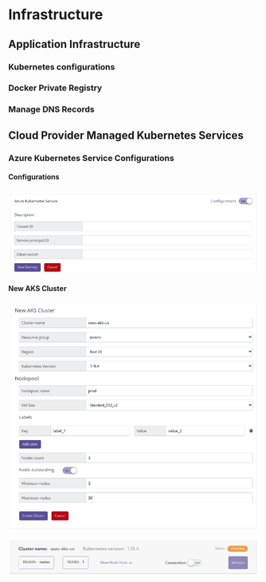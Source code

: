 # Infrastructure

## Application Infrastructure

### Kubernetes configurations



### Docker Private Registry

### Manage DNS Records

## Cloud Provider Managed Kubernetes Services

### Azure Kubernetes Service Configurations

#### Configurations

![](../.gitbook/assets/image%20%2875%29.png)

#### New AKS Cluster 

![](../.gitbook/assets/image%20%2877%29.png)

![](../.gitbook/assets/image%20%2874%29.png)



